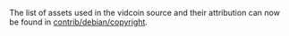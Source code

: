 The list of assets used in the vidcoin source and their attribution can now be found in [contrib/debian/copyright](../contrib/debian/copyright).

